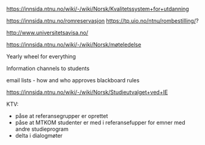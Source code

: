 https://innsida.ntnu.no/wiki/-/wiki/Norsk/Kvalitetssystem+for+utdanning

https://innsida.ntnu.no/romreservasjon
https://tp.uio.no/ntnu/rombestilling/?



http://www.universitetsavisa.no/

https://innsida.ntnu.no/wiki/-/wiki/Norsk/møteledelse


Yearly wheel for everything


Information channels to students

email lists - how and who approves
blackboard
rules


https://innsida.ntnu.no/wiki/-/wiki/Norsk/Studieutvalget+ved+IE


KTV:
- påse at referansegrupper er oprettet
- påse at MTKOM studenter er med i referansefupper for emner med andre studieprogram
- delta i dialogmøter
